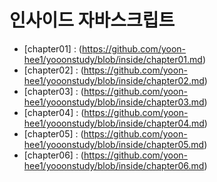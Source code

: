 # 인사이드 자바스크립트
 - [chapter01] : (https://github.com/yoon-hee1/yooonstudy/blob/inside/chapter01.md)
 - [chapter02] : (https://github.com/yoon-hee1/yooonstudy/blob/inside/chapter02.md)
 - [chapter03] : (https://github.com/yoon-hee1/yooonstudy/blob/inside/chapter03.md)
 - [chapter04] : (https://github.com/yoon-hee1/yooonstudy/blob/inside/chapter04.md)
 - [chapter05] : (https://github.com/yoon-hee1/yooonstudy/blob/inside/chapter05.md)
 - [chapter06] : (https://github.com/yoon-hee1/yooonstudy/blob/inside/chapter06.md)
